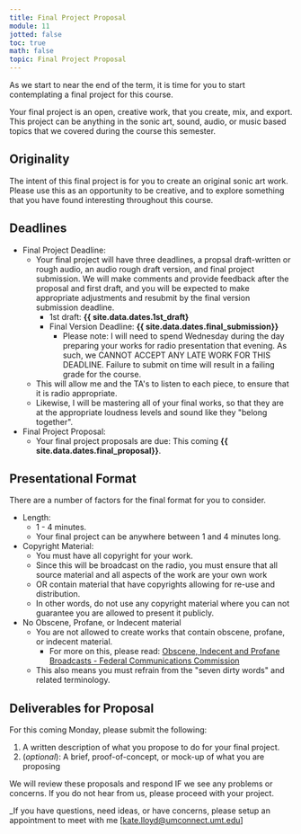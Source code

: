 ```yaml
---
title: Final Project Proposal
module: 11
jotted: false
toc: true
math: false
topic: Final Project Proposal
---
```


As we start to near the end of the term, it is time for you to start contemplating a final project for this course.

Your final project is an open, creative work, that you create, mix, and export. This project can be anything in the sonic art, sound, audio, or music based topics that we covered during the course this semester.

## Originality

The intent of this final project is for you to create an original sonic art work. Please use this as an opportunity to be creative, and to explore something that you have found interesting throughout this course.

## Deadlines

- Final Project Deadline:
	- Your final project will have three deadlines, a propsal draft-written or rough audio, an audio rough draft version, and final project submission. We will make comments and provide feedback after the proposal and first draft, and you will be expected to make appropriate adjustments and resubmit by the final version submission deadline.
		- 1st draft: **{{ site.data.dates.1st_draft}**
		- Final Version Deadline: **{{ site.data.dates.final_submission}}**
			- Please note: I will need to spend Wednesday during the day preparing your works for radio presentation that evening. As such, we CANNOT ACCEPT ANY LATE WORK FOR THIS DEADLINE. Failure to submit on time will result in a failing grade for the course.
	- This will allow me and the TA's to listen to each piece, to ensure that it is radio appropriate.
	- Likewise, I will be mastering all of your final works, so that they are at the appropriate loudness levels and sound like they "belong together".
- Final Project Proposal:
	- Your final project proposals are due: This coming **{{ site.data.dates.final_proposal}}**.





## Presentational Format

There are a number of factors for the final format for you to consider.

- Length:
	- 1 - 4 minutes.
	- Your final project can be anywhere between 1 and 4 minutes long.
- Copyright Material:
	- You must have all copyright for your work.
	- Since this will be broadcast on the radio, you must ensure that all source material and all aspects of the work are your own work
	- OR contain material that have copyrights allowing for re-use and distribution.
	- In other words, do not use any copyright material where you can not guarantee you are allowed to present it publicly.
- No Obscene, Profane, or Indecent material
	- You are not allowed to create works that contain obscene, profane, or indecent material.
		- For more on this, please read: [Obscene, Indecent and Profane Broadcasts - Federal Communications Commission](https://www.fcc.gov/consumers/guides/obscene-indecent-and-profane-broadcasts)
	- This also means you must refrain from the "seven dirty words" and related terminology.

## Deliverables for Proposal

For this coming Monday, please submit the following:

1. A written description of what you propose to do for your final project.
2. (_optional_): A brief, proof-of-concept, or mock-up of what you are proposing

We will review these proposals and respond IF we see any problems or concerns. If you do not hear from us, please proceed with your project.

_If you have questions, need ideas, or have concerns, please setup an appointment to meet with me [kate.lloyd@umconnect.umt.edu]
